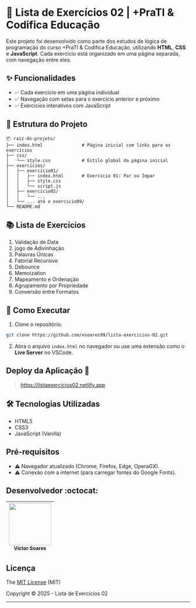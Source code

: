 # 🧠 Lista de Exercícios 02 | +PraTI & Codifica Educação

Este projeto foi desenvolvido como parte dos estudos de lógica de programação do curso +PraTI & Codifica Educação, utilizando **HTML**, **CSS** e **JavaScript**. Cada exercício está organizado em uma página separada, com navegação entre eles.

## ✨ Funcionalidades

- ✅ Cada exercício em uma página individual
- ✅ Navegação com setas para o exercício anterior e próximo
- ✅ Exercícios interativos com JavaScript

## 📁 Estrutura do Projeto

```
📦 raiz-do-projeto/
├── index.html               # Página inicial com links para os exercícios
├── css/
│   └── style.css            # Estilo global da página inicial
├── exercicios/
│   ├── exercicio01/
│   │   ├── index.html       # Exercício 01: Par ou Ímpar
│   │   ├── style.css
│   │   └── script.js
│   ├── exercicio02/
│   │   └── ...
│   └── ... até o exercicio09/
└── README.md
```

## 📚 Lista de Exercícios

1. Validação de Data
2. jogo de Adivinhação
3. Palavras Únicas
4. Fatorial Recursivo
5. Debounce
6. Memoization
7. Mapeamento e Ordenação
8. Agrupamento por Propriedade
9. Conversão entre Formatos

## 🚀 Como Executar

1. Clone o repositório:

```bash
git clone https://github.com/vsoares99/lista-exercicios-02.git
```

2. Abra o arquivo `index.html` no navegador ou use uma extensão como o **Live Server** no VSCode.

## Deploy da Aplicação :dash:

> https://listaexercicios02.netlify.app

## 🛠 Tecnologias Utilizadas

- HTML5
- CSS3
- JavaScript (Vanilla)

## Pré-requisitos

- :warning: Navegador atualizado (Chrome, Firefox, Edge, OperaGX).
- :warning:  Conexão com a internet (para carregar fontes do Google Fonts).

## Desenvolvedor :octocat:

| [<img src="https://avatars.githubusercontent.com/u/100941005?v=4" width=115><br><sub>Victor Soares</sub>](https://github.com/vsoares99) |
| :---: |

## Licença 

The [MIT License]() (MIT)

Copyright :copyright: 2025 - Lista de Exercícios 02

---
